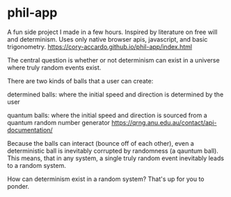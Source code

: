 # phil-app
A fun side project I made in a few hours. Inspired by literature on free will and determinism.
Uses only native browser apis, javascript, and basic trigonometry.
https://cory-accardo.github.io/phil-app/index.html

The central question is whether or not determinism can exist in a universe where truly random events exist.

There are two kinds of balls that a user can create:

determined balls: where the initial speed and direction is determined by the user

quantum balls: where the initial speed and direction is sourced from a quantum random number generator https://qrng.anu.edu.au/contact/api-documentation/

Because the balls can interact (bounce off of each other), even a deterministic ball is inevitably corrupted by randomness (a qauntum ball). This means, that in any system, a single truly random event inevitably leads to a random system.

How can determinism exist in a random system? That's up for you to ponder.
